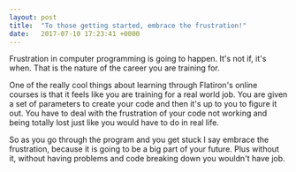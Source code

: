 ```yaml
---
layout: post
title:  "To those getting started, embrace the frustration!"
date:   2017-07-10 17:23:41 +0000
---
```



Frustration in computer programming is going to happen. It's not if, it's when. That is the nature of the career you are training for.

One of the really cool things about learning through Flatiron's online courses is that it feels like you are training for a real world job. You are given a set of parameters to create your code and then it's up to you to figure it out. You have to deal with the frustration of your code not working and being totally lost just like you would have to do in real life. 

So as you go through the program and you get stuck I say embrace the frustration, because it is going to be a big part of your future. Plus without it, without having problems and code breaking down you wouldn't have job.

